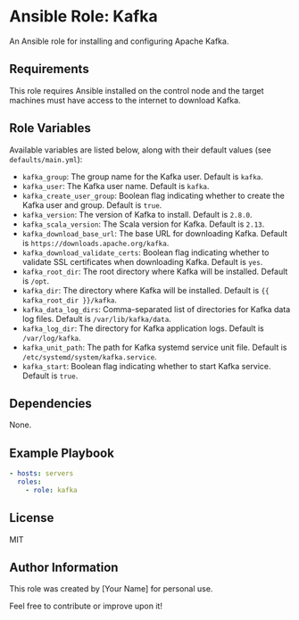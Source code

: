 # Ansible Role: Kafka

An Ansible role for installing and configuring Apache Kafka.

## Requirements

This role requires Ansible installed on the control node and the target machines must have access to the internet to download Kafka.

## Role Variables

Available variables are listed below, along with their default values (see `defaults/main.yml`):

- `kafka_group`: The group name for the Kafka user. Default is `kafka`.
- `kafka_user`: The Kafka user name. Default is `kafka`.
- `kafka_create_user_group`: Boolean flag indicating whether to create the Kafka user and group. Default is `true`.
- `kafka_version`: The version of Kafka to install. Default is `2.8.0`.
- `kafka_scala_version`: The Scala version for Kafka. Default is `2.13`.
- `kafka_download_base_url`: The base URL for downloading Kafka. Default is `https://downloads.apache.org/kafka`.
- `kafka_download_validate_certs`: Boolean flag indicating whether to validate SSL certificates when downloading Kafka. Default is `yes`.
- `kafka_root_dir`: The root directory where Kafka will be installed. Default is `/opt`.
- `kafka_dir`: The directory where Kafka will be installed. Default is `{{ kafka_root_dir }}/kafka`.
- `kafka_data_log_dirs`: Comma-separated list of directories for Kafka data log files. Default is `/var/lib/kafka/data`.
- `kafka_log_dir`: The directory for Kafka application logs. Default is `/var/log/kafka`.
- `kafka_unit_path`: The path for Kafka systemd service unit file. Default is `/etc/systemd/system/kafka.service`.
- `kafka_start`: Boolean flag indicating whether to start Kafka service. Default is `true`.

## Dependencies

None.

## Example Playbook

```yaml
- hosts: servers
  roles:
    - role: kafka
```

## License

MIT

## Author Information

This role was created by [Your Name] for personal use.

Feel free to contribute or improve upon it!
